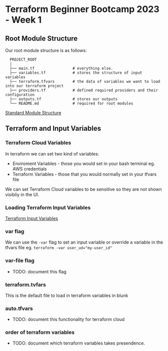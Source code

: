 # Terraform Beginner Bootcamp 2023 - Week 1
## Root Module Structure

Our root module structure is as follows:

```
  PROJECT_ROOT
  │
  ├── main.tf                 # everything else.
  ├── variables.tf            # stores the structure of input variables
  ├── terraform.tfvars        # the data of variables we want to load into our terraform project
  ├── providers.tf            # defined required providers and their configuration
  ├── outputs.tf              # stores our outputs
  └── README.md               # required for root modules
```

[Standard Module Structure](https://developer.hashicorp.com/terraform/language/modules/develop/structure)

## Terraform and Input Variables

### Terraform Cloud Variables

In terraform we can set two kind of variables:
- Enviroment Variables - those you would set in your bash terminal eg. AWS credentials
- Terraform Variables - those that you would normally set in your tfvars file

We can set Terraform Cloud variables to be sensitive so they are not shown visibliy in the UI.

### Loading Terraform Input Variables

[Terraform Input Variables](https://developer.hashicorp.com/terraform/language/values/variables)

### var flag
We can use the `-var` flag to set an input variable or override a variable in the tfvars file eg. `terraform -var user_ud="my-user_id"`

### var-file flag

- TODO: document this flag

### terraform.tvfars

This is the default file to load in terraform variables in blunk

### auto.tfvars

- TODO: document this functionality for terraform cloud

### order of terraform variables

- TODO: document which terraform variables takes presendence.
